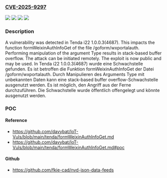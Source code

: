 ### [CVE-2025-9297](https://cve.mitre.org/cgi-bin/cvename.cgi?name=CVE-2025-9297)
![](https://img.shields.io/static/v1?label=Product&message=i22&color=blue)
![](https://img.shields.io/static/v1?label=Version&message=1.0.0.3(4687)%20&color=brightgreen)
![](https://img.shields.io/static/v1?label=Vulnerability&message=Memory%20Corruption&color=brightgreen)
![](https://img.shields.io/static/v1?label=Vulnerability&message=Stack-based%20Buffer%20Overflow&color=brightgreen)

### Description

A vulnerability was detected in Tenda i22 1.0.0.3(4687). This impacts the function formWeixinAuthInfoGet of the file /goform/wxportalauth. Performing manipulation of the argument Type results in stack-based buffer overflow. The attack can be initiated remotely. The exploit is now public and may be used.
In Tenda i22 1.0.0.3(4687) wurde eine Schwachstelle gefunden. Es ist betroffen die Funktion formWeixinAuthInfoGet der Datei /goform/wxportalauth. Durch Manipulieren des Arguments Type mit unbekannten Daten kann eine stack-based buffer overflow-Schwachstelle ausgenutzt werden. Es ist möglich, den Angriff aus der Ferne durchzuführen. Die Schwachstelle wurde öffentlich offengelegt und könnte ausgenutzt werden.

### POC

#### Reference
- https://github.com/davybat/IoT-Vuls/blob/main/tenda/formWeixinAuthInfoGet.md
- https://github.com/davybat/IoT-Vuls/blob/main/tenda/formWeixinAuthInfoGet.md#poc

#### Github
- https://github.com/fkie-cad/nvd-json-data-feeds

